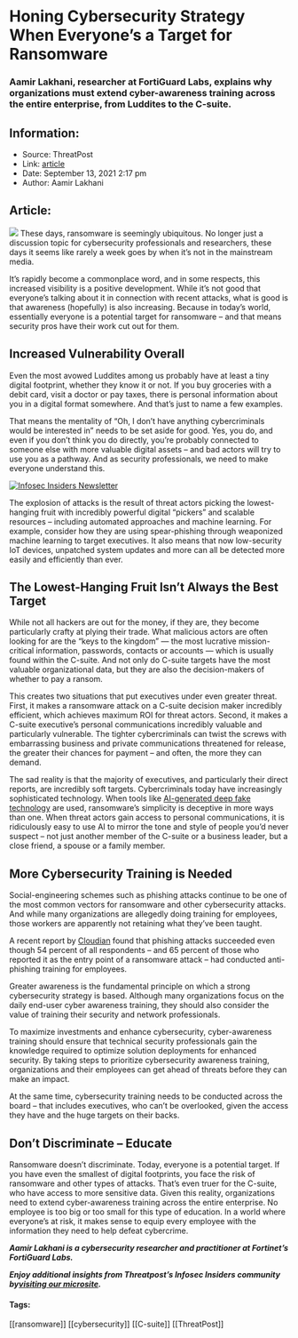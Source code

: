 # Honing Cybersecurity Strategy When Everyone’s a Target for Ransomware
### Aamir Lakhani, researcher at FortiGuard Labs, explains why organizations must extend cyber-awareness training across the entire enterprise, from Luddites to the C-suite.

## Information:
+ Source: ThreatPost
+ Link: [article](https://kasperskycontenthub.com/threatpost-global/?p=169397)
+ Date: September 13, 2021  2:17 pm
+ Author: Aamir Lakhani


## Article:
![](https://media.threatpost.com/wp-content/uploads/sites/103/2021/08/31064150/ransomware-cpu.jpg)
These days, ransomware is seemingly ubiquitous. No longer just a discussion topic for cybersecurity professionals and researchers, these days it seems like rarely a week goes by when it’s not in the mainstream media.


It’s rapidly become a commonplace word, and in some respects, this increased visibility is a positive development. While it’s not good that everyone’s talking about it in connection with recent attacks, what is good is that awareness (hopefully) is also increasing. Because in today’s world, essentially everyone is a potential target for ransomware – and that means security pros have their work cut out for them.


**Increased Vulnerability Overall**
-----------------------------------


Even the most avowed Luddites among us probably have at least a tiny digital footprint, whether they know it or not. If you buy groceries with a debit card, visit a doctor or pay taxes, there is personal information about you in a digital format somewhere. And that’s just to name a few examples.


That means the mentality of “Oh, I don’t have anything cybercriminals would be interested in” needs to be set aside for good. Yes, you do, and even if you don’t think you do directly, you’re probably connected to someone else with more valuable digital assets – and bad actors will try to use you as a pathway. And as security professionals, we need to make everyone understand this.


[![Infosec Insiders Newsletter](https://media.threatpost.com/wp-content/uploads/sites/103/2021/07/10165815/infosec_insiders_in_article_promo.png)](https://threatpost.com/infosec-insider-subscription-page/?utm_source=ART&utm_medium=ART&utm_campaign=InfosecInsiders_Newsletter_Promo/)


The explosion of attacks is the result of threat actors picking the lowest-hanging fruit with incredibly powerful digital “pickers” and scalable resources – including automated approaches and machine learning. For example, consider how they are using spear-phishing through weaponized machine learning to target executives. It also means that now low-security IoT devices, unpatched system updates and more can all be detected more easily and efficiently than ever.


**The Lowest-Hanging Fruit Isn’t Always the Best Target**
---------------------------------------------------------


While not all hackers are out for the money, if they are, they become particularly crafty at plying their trade. What malicious actors are often looking for are the “keys to the kingdom” — the most lucrative mission-critical information, passwords, contacts or accounts — which is usually found within the C-suite. And not only do C-suite targets have the most valuable organizational data, but they are also the decision-makers of whether to pay a ransom.


This creates two situations that put executives under even greater threat. First, it makes a ransomware attack on a C-suite decision maker incredibly efficient, which achieves maximum ROI for threat actors. Second, it makes a C-suite executive’s personal communications incredibly valuable and particularly vulnerable. The tighter cybercriminals can twist the screws with embarrassing business and private communications threatened for release, the greater their chances for payment – and often, the more they can demand.


The sad reality is that the majority of executives, and particularly their direct reports, are incredibly soft targets. Cybercriminals today have increasingly sophisticated technology. When tools like [AI-generated deep fake technology](https://threatpost.com/deepfake-attacks-surge-experts-warn/165798/) are used, ransomware’s simplicity is deceptive in more ways than one. When threat actors gain access to personal communications, it is ridiculously easy to use AI to mirror the tone and style of people you’d never suspect – not just another member of the C-suite or a business leader, but a close friend, a spouse or a family member.


**More Cybersecurity Training is Needed**
-----------------------------------------


Social-engineering schemes such as phishing attacks continue to be one of the most common vectors for ransomware and other cybersecurity attacks. And while many organizations are allegedly doing training for employees, those workers are apparently not retaining what they’ve been taught.


A recent report by [Cloudian](https://cloudian.com/press/cloudian-ransomware-survey-finds-65-percent-of-victims-penetrated-by-phishing-had-conducted-anti-phishing-training/) found that phishing attacks succeeded even though 54 percent of all respondents – and 65 percent of those who reported it as the entry point of a ransomware attack – had conducted anti-phishing training for employees.


Greater awareness is the fundamental principle on which a strong cybersecurity strategy is based. Although many organizations focus on the daily end-user cyber awareness training, they should also consider the value of training their security and network professionals.


To maximize investments and enhance cybersecurity, cyber-awareness training should ensure that technical security professionals gain the knowledge required to optimize solution deployments for enhanced security. By taking steps to prioritize cybersecurity awareness training, organizations and their employees can get ahead of threats before they can make an impact.


At the same time, cybersecurity training needs to be conducted across the board – that includes executives, who can’t be overlooked, given the access they have and the huge targets on their backs.


**Don’t Discriminate – Educate**
--------------------------------


Ransomware doesn’t discriminate. Today, everyone is a potential target. If you have even the smallest of digital footprints, you face the risk of ransomware and other types of attacks. That’s even truer for the C-suite, who have access to more sensitive data. Given this reality, organizations need to extend cyber-awareness training across the entire enterprise. No employee is too big or too small for this type of education. In a world where everyone’s at risk, it makes sense to equip every employee with the information they need to help defeat cybercrime.


***Aamir Lakhani is a cybersecurity researcher and practitioner at Fortinet’s FortiGuard Labs.***


***Enjoy additional insights from Threatpost’s Infosec Insiders community by***[***visiting our microsite***](https://threatpost.com/microsite/infosec-insiders-community/)***.***




#### Tags:
[[ransomware]] [[cybersecurity]] [[C-suite]] [[ThreatPost]]
